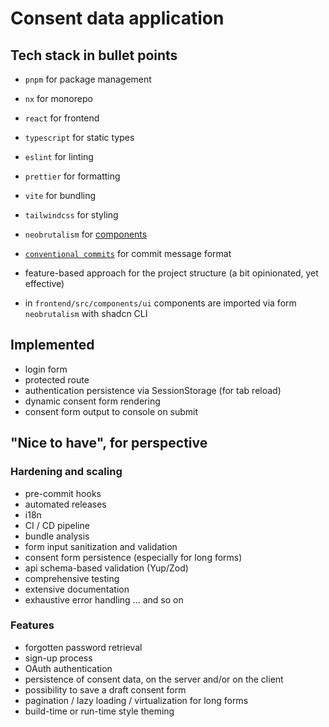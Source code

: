 # Consent data application

## Tech stack in bullet points

- `pnpm` for package management
- `nx` for monorepo
- `react` for frontend
- `typescript` for static types
- `eslint` for linting
- `prettier` for formatting
- `vite` for bundling
- `tailwindcss` for styling
- `neobrutalism` for [components](https://www.neobrutalism.dev)

- [`conventional commits`](https://www.conventionalcommits.org/en/v1.0.0/) for commit message format
- feature-based approach for the project structure (a bit opinionated, yet effective)
- in `frontend/src/components/ui` components are imported via form `neobrutalism` with shadcn CLI

## Implemented

- login form
- protected route
- authentication persistence via SessionStorage (for tab reload)
- dynamic consent form rendering
- consent form output to console on submit

## "Nice to have", for perspective

### Hardening and scaling

- pre-commit hooks
- automated releases
- i18n
- CI / CD pipeline
- bundle analysis
- form input sanitization and validation
- consent form persistence (especially for long forms)
- api schema-based validation (Yup/Zod)
- comprehensive testing
- extensive documentation
- exhaustive error handling
  ... and so on

### Features

- forgotten password retrieval
- sign-up process
- OAuth authentication
- persistence of consent data, on the server and/or on the client
- possibility to save a draft consent form
- pagination / lazy loading / virtualization for long forms
- build-time or run-time style theming

